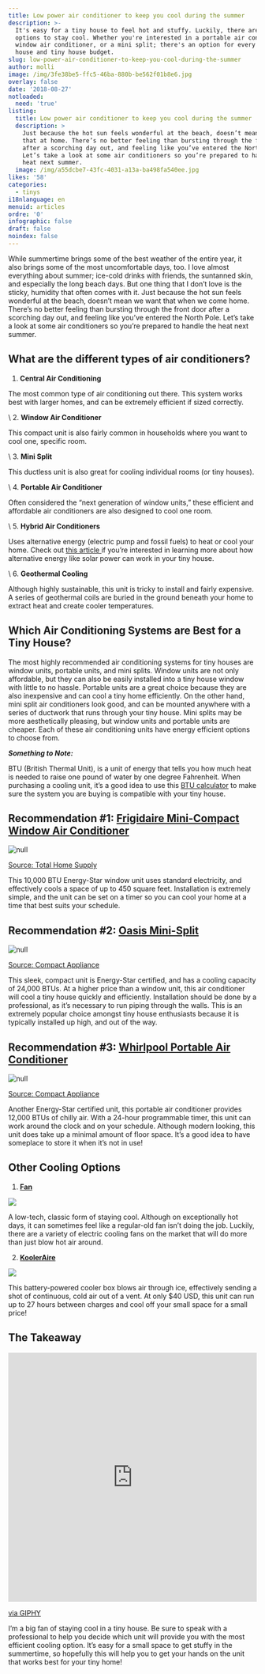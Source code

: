 ```yaml
---
title: Low power air conditioner to keep you cool during the summer
description: >-
  It's easy for a tiny house to feel hot and stuffy. Luckily, there are several
  options to stay cool. Whether you're interested in a portable air conditioner,
  window air conditioner, or a mini split; there's an option for every tiny
  house and tiny house budget. 
slug: low-power-air-conditioner-to-keep-you-cool-during-the-summer
author: molli
image: /img/3fe38be5-ffc5-46ba-880b-be562f01b8e6.jpg
overlay: false
date: '2018-08-27'
notloaded:
  need: 'true'
listing:
  title: Low power air conditioner to keep you cool during the summer
  description: >
    Just because the hot sun feels wonderful at the beach, doesn’t mean we want
    that at home. There’s no better feeling than bursting through the front door
    after a scorching day out, and feeling like you’ve entered the North Pole.
    Let’s take a look at some air conditioners so you’re prepared to handle the
    heat next summer. 
  image: /img/a55dcbe7-43fc-4031-a13a-ba498fa540ee.jpg
likes: '58'
categories:
  - tinys
i18nlanguage: en
menuid: articles
ordre: '0'
infographic: false
draft: false
noindex: false
---
```

While summertime brings some of the best weather of the entire year, it also brings some of the most uncomfortable days, too. I love almost everything about summer; ice-cold drinks with friends, the suntanned skin, and especially the long beach days. But one thing that I don’t love is the sticky, humidity that often comes with it. Just because the hot sun feels wonderful at the beach, doesn’t mean we want that when we come home. There’s no better feeling than bursting through the front door after a scorching day out, and feeling like you’ve entered the North Pole. Let’s take a look at some air conditioners so you’re prepared to handle the heat next summer. 

## What are the different types of air conditioners?

1. **Central Air Conditioning**

The most common type of air conditioning out there. This system works best with larger homes, and can be extremely efficient if sized correctly.

\    2. **Window Air Conditioner**

This compact unit is also fairly common in households where you want to cool one, specific room. 

\    3. **Mini Split**

This ductless unit is also great for cooling individual rooms (or tiny houses).

\    4. **Portable Air Conditioner**

Often considered the “next generation of window units,” these efficient and affordable air conditioners are also designed to cool one room.

\    5. **Hybrid Air Conditioners**

Uses alternative energy (electric pump and fossil fuels) to heat or cool your home. Check out [this article ](https://www.tinysociety.co/articles/how-to-power-tiny-house-with-solar-energy/)if you’re interested in learning more about how alternative energy like solar power can work in your tiny house.

\    6. **Geothermal Cooling**

Although highly sustainable, this unit is tricky to install and fairly expensive. A series of geothermal coils are buried in the ground beneath your home to extract heat and create cooler temperatures. 

## Which Air Conditioning Systems are Best for a Tiny House?

The most highly recommended air conditioning systems for tiny houses are window units, portable units, and mini splits. Window units are not only affordable, but they can also be easily installed into a tiny house window with little to no hassle. Portable units are a great choice because they are also inexpensive and can cool a tiny home efficiently. On the other hand, mini split air conditioners look good, and can be mounted anywhere with a series of ductwork that runs through your tiny house. Mini splits may be more aesthetically pleasing, but window units and portable units are cheaper. Each of these air conditioning units have energy efficient options to choose from. 

_**Something to Note:**_

BTU (British Thermal Unit), is a unit of energy that tells you how much heat is needed to raise one pound of water by one degree Fahrenheit. When purchasing a cooling unit, it’s a good idea to use this [BTU calculator](https://www.calculator.net/btu-calculator.html) to make sure the system you are buying is compatible with your tiny house. 

## Recommendation #1: [Frigidaire Mini-Compact Window Air Conditioner](https://www.totalhomesupply.com/frigidaire-ffre1033u1-10-000-btu-window-unit-room-air-conditioner-energy-star/p/frigidaire-ffre1033u1)

![null](/img/ffre1033u1a__80683.1528917380.jpg)

[Source: Total Home Supply](https://www.totalhomesupply.com/frigidaire-ffre1033u1-10-000-btu-window-unit-room-air-conditioner-energy-star/p/frigidaire-ffre1033u1)

This 10,000 BTU Energy-Star window unit uses standard electricity, and effectively cools a space of up to 450 square feet. Installation is extremely simple, and the unit can be set on a timer so you can cool your home at a time that best suits your schedule. 

## Recommendation #2: [Oasis Mini-Split](https://www.compactappliance.com/mrcool-mini-split-air-conditioners/O-ES-24-HP-230.html)

![null](/img/screen-shot-2018-08-27-at-12.06.00.png)

[Source: Compact Appliance](https://www.compactappliance.com/mrcool-mini-split-air-conditioners/O-ES-24-HP-230.html)

This sleek, compact unit is Energy-Star certified, and has a cooling capacity of 24,000 BTUs. At a higher price than a window unit, this air conditioner will cool a tiny house quickly and efficiently. Installation should be done by a professional, as it’s necessary to run piping through the walls. This is an extremely popular choice amongst tiny house enthusiasts because it is typically installed up high, and out of the way.

## Recommendation #3: [Whirlpool Portable Air Conditioner](https://www.compactappliance.com/whirlpool-portable-air-conditioners/WHAP122AW.html)

![null](/img/screen-shot-2018-08-27-at-12.35.16.png)

[Source: Compact Appliance](https://www.compactappliance.com/whirlpool-portable-air-conditioners/WHAP122AW.html)

Another Energy-Star certified unit, this portable air conditioner provides 12,000 BTUs of chilly air. With a 24-hour programmable timer, this unit can work around the clock and on your schedule. Although modern looking, this unit does take up a minimal amount of floor space. It’s a good idea to have someplace to store it when it’s not in use!

## Other Cooling Options

1. [**Fan**](https://www.wayfair.com/home-improvement/pdp/stadler-form-otto-14-floor-fan-szy1002.html?domain=bestproducts.com&SSAID=314743&SSAID=314743&refid=SS314743&creative=65867&m=11035)

![](/img/screen-shot-2018-08-27-at-12.05.14.png)

A low-tech, classic form of staying cool. Although on exceptionally hot days, it can sometimes feel like a regular-old fan isn’t doing the job. Luckily, there are a variety of electric cooling fans on the market that will do more than just blow hot air around.

2. [**KoolerAire**](http://www.kooleraire.com/)

![](/img/air-conditioner-cooler.gif)

This battery-powered cooler box blows air through ice, effectively sending a shot of continuous, cold air out of a vent. At only $40 USD, this unit can run up to 27 hours between charges and cool off your small space for a small price!

## The Takeaway

<div style="width:100%;height:0;padding-bottom:100%;position:relative;"><iframe src="https://giphy.com/embed/xUPGcCpJh9c8xWFXEI" width="100%" height="100%" style="position:absolute" frameBorder="0" class="giphy-embed" allowFullScreen></iframe></div><p><a href="https://giphy.com/gifs/hot-summer-fan-xUPGcCpJh9c8xWFXEI">via GIPHY</a></p>

I’m a big fan of staying cool in a tiny house. Be sure to speak with a professional to help you decide which unit will provide you with the most efficient cooling option. It’s easy for a small space to get stuffy in the summertime, so hopefully this will help you to get your hands on the unit that works best for your tiny home!
